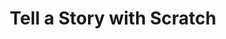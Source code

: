 ---
title: Tell a Story with Scratch
difficulty: 0
video: TODO
icon: 
description: Learn how to create a Scratch project that tells a story! You'll learn all the basics of Scratch, how to make sprites, and how to use "looks" blocks to make them say things. This is a great first project for beginners.
nodes:
    basic:
        - applications/getting-started.md
        - concepts/sprite-basics.md
        - concepts/event-blocks.md
        - concepts/looks-blocks.md
        - ./story-script.md
    extras:
        - $basic
        - ./animation-goals.md
        - applications/adding-images.md
        - applications/bitmap-tools.md {optional}
        - concepts/control-blocks.md
        - applications/talking-animation.md
        - applications/custom-animations.md {optional}
        - ./story-prompt.md
---